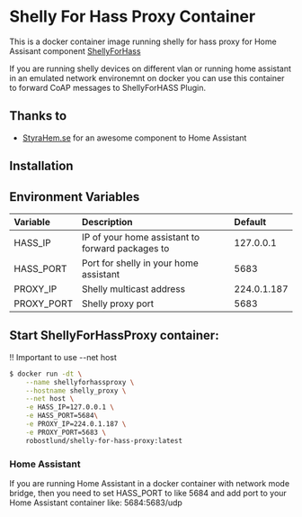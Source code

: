 # Shelly For Hass Proxy Container
This is a docker container image running shelly for hass proxy for Home Assisant component [ShellyForHass](https://github.com/StyraHem/ShellyForHASS)

If you are running shelly devices on different vlan or running home assistant in an emulated network environemnt on docker you can use this container to forward CoAP messages to ShellyForHASS Plugin.

## Thanks to
- [StyraHem.se](https://www.styrahem.se/c/126/shelly) for an awesome component to Home Assistant

## Installation

## Environment Variables
| Variable | Description | Default |
| :--- | :--- | :---  |
| HASS_IP | IP of your home assistant to forward packages to | 127.0.0.1 |
| HASS_PORT | Port for shelly in your home assistant | 5683|
| PROXY_IP | Shelly multicast address | 224.0.1.187 |
| PROXY_PORT | Shelly proxy port | 5683 |

## Start ShellyForHassProxy container:
!! Important to use --net host

```sh
$ docker run -dt \
    --name shellyforhassproxy \
    --hostname shelly_proxy \
    --net host \
    -e HASS_IP=127.0.0.1 \
    -e HASS_PORT=5684\
    -e PROXY_IP=224.0.1.187 \
    -e PROXY_PORT=5683 \
    robostlund/shelly-for-hass-proxy:latest
```

### Home Assistant
If you are running Home Assistant in a docker container with network mode bridge, then you need to set HASS_PORT to like 5684 and add port to your Home Assistant container like: 5684:5683/udp